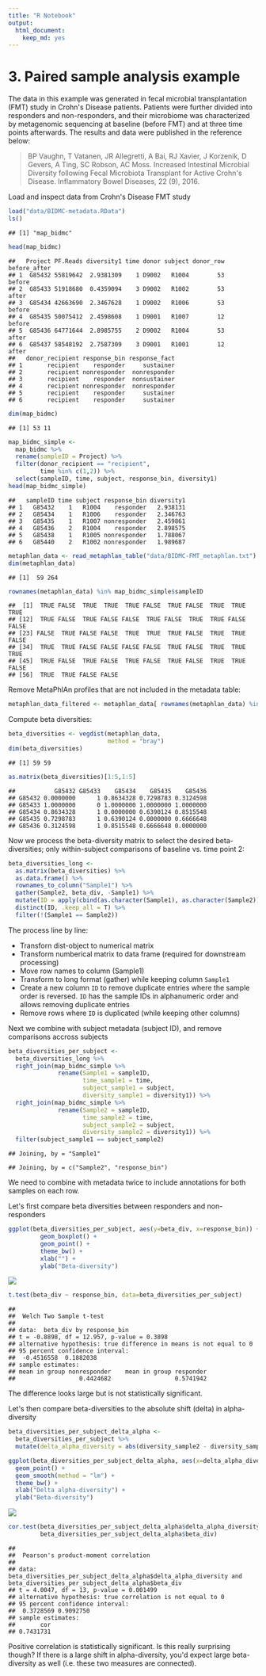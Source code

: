 ```yaml
---
title: "R Notebook"
output:
  html_document:
    keep_md: yes
---
```


# 3. Paired sample analysis example



The data in this example was generated in fecal microbial transplantation (FMT) study in Crohn's Disease patients. Patients were further divided into responders and non-responders, and their microbiome was characterized by metagenomic sequencing at baseline (before FMT) and at three time points afterwards. The results and data were published in the reference below:

> BP Vaughn, T Vatanen, JR Allegretti, A Bai, RJ Xavier, J Korzenik, D Gevers, A Ting, SC Robson, AC Moss. Increased Intestinal Microbial Diversity following Fecal Microbiota Transplant for Active Crohn's Disease. Inflammatory Bowel Diseases, 22 (9), 2016.

Load and inspect data from Crohn's Disease FMT study


```r
load("data/BIDMC-metadata.RData")
ls()
```

```
## [1] "map_bidmc"
```

```r
head(map_bidmc)
```

```
##   Project PF.Reads diversity1 time donor subject donor_row before_after
## 1  G85432 55819642  2.9381309    1 D9002   R1004        53       before
## 2  G85433 51918680  0.4359094    3 D9002   R1002        53        after
## 3  G85434 42663690  2.3467628    1 D9002   R1006        53       before
## 4  G85435 50075412  2.4598608    1 D9001   R1007        12       before
## 5  G85436 64771644  2.8985755    2 D9002   R1004        53        after
## 6  G85437 58548192  2.7587309    3 D9001   R1001        12        after
##   donor_recipient response_bin response_fact
## 1       recipient    responder     sustainer
## 2       recipient nonresponder  nonresponder
## 3       recipient    responder  nonsustainer
## 4       recipient nonresponder  nonresponder
## 5       recipient    responder     sustainer
## 6       recipient    responder     sustainer
```

```r
dim(map_bidmc)
```

```
## [1] 53 11
```

```r
map_bidmc_simple <-
  map_bidmc %>%
  rename(sampleID = Project) %>%
  filter(donor_recipient == "recipient",
         time %in% c(1,2)) %>%
  select(sampleID, time, subject, response_bin, diversity1) 
head(map_bidmc_simple)
```

```
##   sampleID time subject response_bin diversity1
## 1   G85432    1   R1004    responder   2.938131
## 2   G85434    1   R1006    responder   2.346763
## 3   G85435    1   R1007 nonresponder   2.459861
## 4   G85436    2   R1004    responder   2.898575
## 5   G85438    1   R1005 nonresponder   1.788067
## 6   G85440    2   R1002 nonresponder   1.989687
```

```r
metaphlan_data <- read_metaphlan_table("data/BIDMC-FMT_metaphlan.txt")
dim(metaphlan_data)
```

```
## [1]  59 264
```

```r
rownames(metaphlan_data) %in% map_bidmc_simple$sampleID
```

```
##  [1]  TRUE FALSE  TRUE  TRUE  TRUE FALSE  TRUE FALSE  TRUE  TRUE  TRUE
## [12]  TRUE FALSE  TRUE FALSE FALSE  TRUE FALSE  TRUE  TRUE FALSE FALSE
## [23] FALSE  TRUE FALSE FALSE  TRUE  TRUE  TRUE FALSE  TRUE  TRUE FALSE
## [34]  TRUE  TRUE FALSE FALSE FALSE FALSE  TRUE FALSE  TRUE  TRUE  TRUE
## [45]  TRUE FALSE  TRUE FALSE  TRUE FALSE  TRUE FALSE  TRUE  TRUE FALSE
## [56]  TRUE  TRUE FALSE FALSE
```
Remove MetaPhlAn profiles that are not included in the metadata table:

```r
metaphlan_data_filtered <- metaphlan_data[ rownames(metaphlan_data) %in% map_bidmc_simple$sampleID , ]
```
Compute beta diversities:

```r
beta_diversities <- vegdist(metaphlan_data, 
                            method = "bray")
dim(beta_diversities)
```

```
## [1] 59 59
```

```r
as.matrix(beta_diversities)[1:5,1:5]
```

```
##           G85432 G85433    G85434    G85435    G85436
## G85432 0.0000000      1 0.8634328 0.7298783 0.3124598
## G85433 1.0000000      0 1.0000000 1.0000000 1.0000000
## G85434 0.8634328      1 0.0000000 0.6390124 0.8515548
## G85435 0.7298783      1 0.6390124 0.0000000 0.6666648
## G85436 0.3124598      1 0.8515548 0.6666648 0.0000000
```
Now we process the beta-diversity matrix to select the desired beta-diversities; only within-subject comparisons of baseline vs. time point 2:

```r
beta_diversities_long <- 
  as.matrix(beta_diversities) %>%
  as.data.frame() %>%
  rownames_to_column("Sample1") %>%
  gather(Sample2, beta_div, -Sample1) %>%
  mutate(ID = apply(cbind(as.character(Sample1), as.character(Sample2)), 1, function(x) {str_c(sort(x), collapse = ":")})) %>%
  distinct(ID, .keep_all = T) %>%
  filter(!(Sample1 == Sample2))
```
The process line by line:

* Transforn dist-object to numerical matrix
* Transform numberical matrix to data frame (required for downstream processing)
* Move row names to column (Sample1)
* Transform to long format (gather) while keeping column `Sample1`
* Create a new column `ID` to remove duplicate entries where the sample order is reversed. `ID` has the sample IDs in alphanumeric order and allows removing duplicate entries
* Remove rows where `ID` is duplicated (while keeping other columns)

Next we combine with subject metadata (subject ID), and remove comparisons accross subjects

```r
beta_diversities_per_subject <- 
  beta_diversities_long %>%
  right_join(map_bidmc_simple %>%
              rename(Sample1 = sampleID,
                     time_sample1 = time,
                     subject_sample1 = subject,
                     diversity_sample1 = diversity1)) %>%
  right_join(map_bidmc_simple %>%
              rename(Sample2 = sampleID,
                     time_sample2 = time,
                     subject_sample2 = subject,
                     diversity_sample2 = diversity1)) %>%
  filter(subject_sample1 == subject_sample2)
```

```
## Joining, by = "Sample1"
```

```
## Joining, by = c("Sample2", "response_bin")
```
We need to combine with metadata twice to include annotations for both samples on each row.

Let's first compare beta diversities between responders and non-responders

```r
ggplot(beta_diversities_per_subject, aes(y=beta_div, x=response_bin)) +
         geom_boxplot() +
         geom_point() +
         theme_bw() +
         xlab("") +
         ylab("Beta-diversity")
```

![](3_paired_samples_files/figure-html/unnamed-chunk-6-1.png)<!-- -->

```r
t.test(beta_div ~ response_bin, data=beta_diversities_per_subject)
```

```
## 
## 	Welch Two Sample t-test
## 
## data:  beta_div by response_bin
## t = -0.8898, df = 12.957, p-value = 0.3898
## alternative hypothesis: true difference in means is not equal to 0
## 95 percent confidence interval:
##  -0.4516558  0.1882038
## sample estimates:
## mean in group nonresponder    mean in group responder 
##                  0.4424682                  0.5741942
```
The difference looks large but is not statistically significant.

Let's then compare beta-diversities to the absolute shift (delta) in alpha-diversity

```r
beta_diversities_per_subject_delta_alpha <- 
  beta_diversities_per_subject %>%
  mutate(delta_alpha_diversity = abs(diversity_sample2 - diversity_sample1))

ggplot(beta_diversities_per_subject_delta_alpha, aes(x=delta_alpha_diversity, beta_div)) + 
  geom_point() + 
  geom_smooth(method = "lm") +
  theme_bw() +
  xlab("Delta alpha-diversity") +
  ylab("Beta-diversity")
```

![](3_paired_samples_files/figure-html/unnamed-chunk-7-1.png)<!-- -->

```r
cor.test(beta_diversities_per_subject_delta_alpha$delta_alpha_diversity,
         beta_diversities_per_subject_delta_alpha$beta_div)
```

```
## 
## 	Pearson's product-moment correlation
## 
## data:  beta_diversities_per_subject_delta_alpha$delta_alpha_diversity and beta_diversities_per_subject_delta_alpha$beta_div
## t = 4.0047, df = 13, p-value = 0.001499
## alternative hypothesis: true correlation is not equal to 0
## 95 percent confidence interval:
##  0.3728569 0.9092750
## sample estimates:
##       cor 
## 0.7431731
```
Positive correlation is statistically significant. Is this really surprising though? If there is a large shift in alpha-diversity, you'd expect large beta-diversity as well (i.e. these two measures are connected). 
